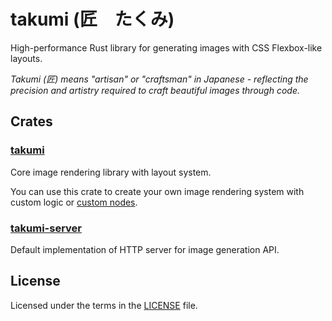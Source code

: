 # takumi (匠　たくみ)

High-performance Rust library for generating images with CSS Flexbox-like layouts.

*Takumi (匠) means "artisan" or "craftsman" in Japanese - reflecting the precision and artistry required to craft beautiful images through code.*

## Crates

### [takumi](takumi/)

Core image rendering library with layout system.

You can use this crate to create your own image rendering system with custom logic or [custom nodes](example/src/custom_node.rs).

### [takumi-server](takumi-server/)

Default implementation of HTTP server for image generation API.

## License

Licensed under the terms in the [LICENSE](LICENSE) file.
